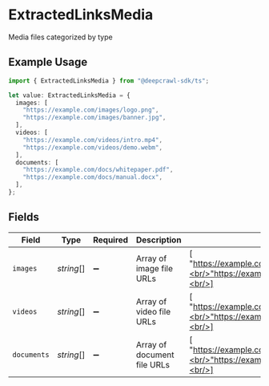 # ExtractedLinksMedia

Media files categorized by type

## Example Usage

```typescript
import { ExtractedLinksMedia } from "@deepcrawl-sdk/ts";

let value: ExtractedLinksMedia = {
  images: [
    "https://example.com/images/logo.png",
    "https://example.com/images/banner.jpg",
  ],
  videos: [
    "https://example.com/videos/intro.mp4",
    "https://example.com/videos/demo.webm",
  ],
  documents: [
    "https://example.com/docs/whitepaper.pdf",
    "https://example.com/docs/manual.docx",
  ],
};
```

## Fields

| Field                                                                                 | Type                                                                                  | Required                                                                              | Description                                                                           | Example                                                                               |
| ------------------------------------------------------------------------------------- | ------------------------------------------------------------------------------------- | ------------------------------------------------------------------------------------- | ------------------------------------------------------------------------------------- | ------------------------------------------------------------------------------------- |
| `images`                                                                              | *string*[]                                                                            | :heavy_minus_sign:                                                                    | Array of image file URLs                                                              | [<br/>"https://example.com/images/logo.png",<br/>"https://example.com/images/banner.jpg"<br/>] |
| `videos`                                                                              | *string*[]                                                                            | :heavy_minus_sign:                                                                    | Array of video file URLs                                                              | [<br/>"https://example.com/videos/intro.mp4",<br/>"https://example.com/videos/demo.webm"<br/>] |
| `documents`                                                                           | *string*[]                                                                            | :heavy_minus_sign:                                                                    | Array of document file URLs                                                           | [<br/>"https://example.com/docs/whitepaper.pdf",<br/>"https://example.com/docs/manual.docx"<br/>] |